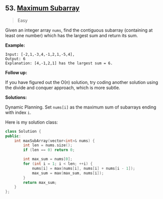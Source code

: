 ## 53. [Maximum Subarray](https://leetcode.com/problems/maximum-subarray/)

> Easy

Given an integer array `nums`, find the contiguous subarray (containing at least one number) which has the largest sum and return its sum.

**Example:**

```
Input: [-2,1,-3,4,-1,2,1,-5,4],
Output: 6
Explanation: [4,-1,2,1] has the largest sum = 6.
```

**Follow up:**

If you have figured out the O(*n*) solution, try coding another solution using the divide and conquer approach, which is more subtle.



**Solutions:**

Dynamic Planning. Set `nums[i]` as the maximum sum of subarrays ending with index `i`.

Here is my solution class:

```c++
class Solution {
public:
	int maxSubArray(vector<int>& nums) {
		int len = nums.size();
		if (len == 0) return 0;

		int max_sum = nums[0];
		for (int i = 1; i < len; ++i) {
			nums[i] = max(nums[i], nums[i] + nums[i - 1]);
			max_sum = max(max_sum, nums[i]);
		}
		return max_sum;
	}
};
```

